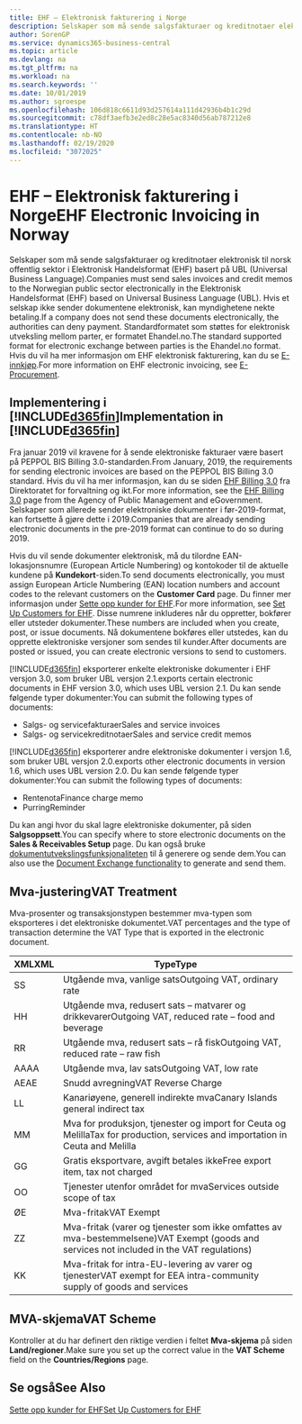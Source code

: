 ```yaml
---
title: EHF – Elektronisk fakturering i Norge
description: Selskaper som må sende salgsfakturaer og kreditnotaer elektronisk til norsk offentlig sektor i Elektronisk Handelsformat (EHF) basert på UBL (Universal Business Language).
author: SorenGP
ms.service: dynamics365-business-central
ms.topic: article
ms.devlang: na
ms.tgt_pltfrm: na
ms.workload: na
ms.search.keywords: ''
ms.date: 10/01/2019
ms.author: sgroespe
ms.openlocfilehash: 106d818c6611d93d257614a111d42936b4b1c29d
ms.sourcegitcommit: c78df3aefb3e2ed8c28e5ac8340d56ab787212e8
ms.translationtype: HT
ms.contentlocale: nb-NO
ms.lasthandoff: 02/19/2020
ms.locfileid: "3072025"
---
```

# <a name="ehf-electronic-invoicing-in-norway"></a><span data-ttu-id="782a1-103">EHF – Elektronisk fakturering i Norge</span><span class="sxs-lookup"><span data-stu-id="782a1-103">EHF Electronic Invoicing in Norway</span></span>
<span data-ttu-id="782a1-104">Selskaper som må sende salgsfakturaer og kreditnotaer elektronisk til norsk offentlig sektor i Elektronisk Handelsformat (EHF) basert på UBL (Universal Business Language).</span><span class="sxs-lookup"><span data-stu-id="782a1-104">Companies must send sales invoices and credit memos to the Norwegian public sector electronically in the Elektronisk Handelsformat (EHF) based on Universal Business Language (UBL).</span></span> <span data-ttu-id="782a1-105">Hvis et selskap ikke sender dokumentene elektronisk, kan myndighetene nekte betaling.</span><span class="sxs-lookup"><span data-stu-id="782a1-105">If a company does not send these documents electronically, the authorities can deny payment.</span></span> <span data-ttu-id="782a1-106">Standardformatet som støttes for elektronisk utveksling mellom parter, er formatet Ehandel.no.</span><span class="sxs-lookup"><span data-stu-id="782a1-106">The standard supported format for electronic exchange between parties is the Ehandel.no format.</span></span> <span data-ttu-id="782a1-107">Hvis du vil ha mer informasjon om EHF elektronisk fakturering, kan du se [E-innkjøp](https://www.anskaffelser.no/public-procurement-information-english).</span><span class="sxs-lookup"><span data-stu-id="782a1-107">For more information on EHF electronic invoicing, see [E-Procurement](https://www.anskaffelser.no/public-procurement-information-english).</span></span>  

## <a name="implementation-in-d365fin"></a><span data-ttu-id="782a1-108">Implementering i [!INCLUDE[d365fin](../../includes/d365fin_md.md)]</span><span class="sxs-lookup"><span data-stu-id="782a1-108">Implementation in [!INCLUDE[d365fin](../../includes/d365fin_md.md)]</span></span>  
<span data-ttu-id="782a1-109">Fra januar 2019 vil kravene for å sende elektroniske fakturaer være basert på PEPPOL BIS Billing 3.0-standarden.</span><span class="sxs-lookup"><span data-stu-id="782a1-109">From January, 2019, the requirements for sending electronic invoices are based on the PEPPOL BIS Billing 3.0 standard.</span></span> <span data-ttu-id="782a1-110">Hvis du vil ha mer informasjon, kan du se siden [EHF Billing 3.0](https://test-vefa.difi.no/ehf/g3/billing-3.0/norway/) fra Direktoratet for forvaltning og ikt.</span><span class="sxs-lookup"><span data-stu-id="782a1-110">For more information, see the [EHF Billing 3.0](https://test-vefa.difi.no/ehf/g3/billing-3.0/norway/) page from the Agency of Public Management and eGovernment.</span></span> <span data-ttu-id="782a1-111">Selskaper som allerede sender elektroniske dokumenter i før-2019-format, kan fortsette å gjøre dette i 2019.</span><span class="sxs-lookup"><span data-stu-id="782a1-111">Companies that are already sending electronic documents in the pre-2019 format can continue to do so during 2019.</span></span>

<span data-ttu-id="782a1-112">Hvis du vil sende dokumenter elektronisk, må du tilordne EAN-lokasjonsnumre (European Article Numbering) og kontokoder til de aktuelle kundene på **Kundekort**-siden.</span><span class="sxs-lookup"><span data-stu-id="782a1-112">To send documents electronically, you must assign European Article Numbering (EAN) location numbers and account codes to the relevant customers on the **Customer Card** page.</span></span> <span data-ttu-id="782a1-113">Du finner mer informasjon under [Sette opp kunder for EHF](how-to-set-up-customers-for-ehf.md).</span><span class="sxs-lookup"><span data-stu-id="782a1-113">For more information, see [Set Up Customers for EHF](how-to-set-up-customers-for-ehf.md).</span></span> <span data-ttu-id="782a1-114">Disse numrene inkluderes når du oppretter, bokfører eller utsteder dokumenter.</span><span class="sxs-lookup"><span data-stu-id="782a1-114">These numbers are included when you create, post, or issue documents.</span></span> <span data-ttu-id="782a1-115">Nå dokumentene bokføres eller utstedes, kan du opprette elektroniske versjoner som sendes til kunder.</span><span class="sxs-lookup"><span data-stu-id="782a1-115">After documents are posted or issued, you can create electronic versions to send to customers.</span></span>  

[!INCLUDE[d365fin](../../includes/d365fin_md.md)] <span data-ttu-id="782a1-116">eksporterer enkelte elektroniske dokumenter i EHF versjon 3.0, som bruker UBL versjon 2.1.</span><span class="sxs-lookup"><span data-stu-id="782a1-116">exports certain electronic documents in EHF version 3.0, which uses UBL version 2.1.</span></span> <span data-ttu-id="782a1-117">Du kan sende følgende typer dokumenter:</span><span class="sxs-lookup"><span data-stu-id="782a1-117">You can submit the following types of documents:</span></span>  

- <span data-ttu-id="782a1-118">Salgs- og servicefakturaer</span><span class="sxs-lookup"><span data-stu-id="782a1-118">Sales and service invoices</span></span>
- <span data-ttu-id="782a1-119">Salgs- og servicekreditnotaer</span><span class="sxs-lookup"><span data-stu-id="782a1-119">Sales and service credit memos</span></span>

[!INCLUDE[d365fin](../../includes/d365fin_md.md)] <span data-ttu-id="782a1-120">eksporterer andre elektroniske dokumenter i versjon 1.6, som bruker UBL versjon 2.0.</span><span class="sxs-lookup"><span data-stu-id="782a1-120">exports other electronic documents in version 1.6, which uses UBL version 2.0.</span></span> <span data-ttu-id="782a1-121">Du kan sende følgende typer dokumenter:</span><span class="sxs-lookup"><span data-stu-id="782a1-121">You can submit the following types of documents:</span></span>  

- <span data-ttu-id="782a1-122">Rentenota</span><span class="sxs-lookup"><span data-stu-id="782a1-122">Finance charge memo</span></span>  
- <span data-ttu-id="782a1-123">Purring</span><span class="sxs-lookup"><span data-stu-id="782a1-123">Reminder</span></span>  

<span data-ttu-id="782a1-124">Du kan angi hvor du skal lagre elektroniske dokumenter, på siden **Salgsoppsett**.</span><span class="sxs-lookup"><span data-stu-id="782a1-124">You can specify where to store electronic documents on the **Sales & Receivables Setup** page.</span></span> <span data-ttu-id="782a1-125">Du kan også bruke [dokumentutvekslingsfunksjonaliteten](../../across-how-to-set-up-electronic-document-sending-and-receiving.md) til å generere og sende dem.</span><span class="sxs-lookup"><span data-stu-id="782a1-125">You can also use the [Document Exchange functionality](../../across-how-to-set-up-electronic-document-sending-and-receiving.md) to generate and send them.</span></span>

## <a name="vat-treatment"></a><span data-ttu-id="782a1-126">Mva-justering</span><span class="sxs-lookup"><span data-stu-id="782a1-126">VAT Treatment</span></span>  
<span data-ttu-id="782a1-127">Mva-prosenter og transaksjonstypen bestemmer mva-typen som eksporteres i det elektroniske dokumentet.</span><span class="sxs-lookup"><span data-stu-id="782a1-127">VAT percentages and the type of transaction determine the VAT Type that is exported in the electronic document.</span></span>  

|<span data-ttu-id="782a1-128">XML</span><span class="sxs-lookup"><span data-stu-id="782a1-128">XML</span></span>|<span data-ttu-id="782a1-129">Type</span><span class="sxs-lookup"><span data-stu-id="782a1-129">Type</span></span>| 
|---------|----------|  
|<span data-ttu-id="782a1-130">S</span><span class="sxs-lookup"><span data-stu-id="782a1-130">S</span></span>|<span data-ttu-id="782a1-131">Utgående mva, vanlige sats</span><span class="sxs-lookup"><span data-stu-id="782a1-131">Outgoing VAT, ordinary rate</span></span>|
|<span data-ttu-id="782a1-132">H</span><span class="sxs-lookup"><span data-stu-id="782a1-132">H</span></span>|<span data-ttu-id="782a1-133">Utgående mva, redusert sats – matvarer og drikkevarer</span><span class="sxs-lookup"><span data-stu-id="782a1-133">Outgoing VAT, reduced rate – food and beverage</span></span>|
|<span data-ttu-id="782a1-134">R</span><span class="sxs-lookup"><span data-stu-id="782a1-134">R</span></span>|<span data-ttu-id="782a1-135">Utgående mva, redusert sats – rå fisk</span><span class="sxs-lookup"><span data-stu-id="782a1-135">Outgoing VAT, reduced rate – raw fish</span></span>|
|<span data-ttu-id="782a1-136">AA</span><span class="sxs-lookup"><span data-stu-id="782a1-136">AA</span></span>|<span data-ttu-id="782a1-137">Utgående mva, lav sats</span><span class="sxs-lookup"><span data-stu-id="782a1-137">Outgoing VAT, low rate</span></span>|
|<span data-ttu-id="782a1-138">AE</span><span class="sxs-lookup"><span data-stu-id="782a1-138">AE</span></span>|<span data-ttu-id="782a1-139">Snudd avregning</span><span class="sxs-lookup"><span data-stu-id="782a1-139">VAT Reverse Charge</span></span>|
|<span data-ttu-id="782a1-140">L</span><span class="sxs-lookup"><span data-stu-id="782a1-140">L</span></span>|<span data-ttu-id="782a1-141">Kanariøyene, generell indirekte mva</span><span class="sxs-lookup"><span data-stu-id="782a1-141">Canary Islands general indirect tax</span></span>|
|<span data-ttu-id="782a1-142">M</span><span class="sxs-lookup"><span data-stu-id="782a1-142">M</span></span>|<span data-ttu-id="782a1-143">Mva for produksjon, tjenester og import for Ceuta og Melilla</span><span class="sxs-lookup"><span data-stu-id="782a1-143">Tax for production, services and importation in Ceuta and Melilla</span></span>|
|<span data-ttu-id="782a1-144">G</span><span class="sxs-lookup"><span data-stu-id="782a1-144">G</span></span>|<span data-ttu-id="782a1-145">Gratis eksportvare, avgift betales ikke</span><span class="sxs-lookup"><span data-stu-id="782a1-145">Free export item, tax not charged</span></span>|
|<span data-ttu-id="782a1-146">O</span><span class="sxs-lookup"><span data-stu-id="782a1-146">O</span></span>|<span data-ttu-id="782a1-147">Tjenester utenfor området for mva</span><span class="sxs-lookup"><span data-stu-id="782a1-147">Services outside scope of tax</span></span>|
|<span data-ttu-id="782a1-148">Ø</span><span class="sxs-lookup"><span data-stu-id="782a1-148">E</span></span>|<span data-ttu-id="782a1-149">Mva-fritak</span><span class="sxs-lookup"><span data-stu-id="782a1-149">VAT Exempt</span></span>|
|<span data-ttu-id="782a1-150">Z</span><span class="sxs-lookup"><span data-stu-id="782a1-150">Z</span></span>|<span data-ttu-id="782a1-151">Mva-fritak (varer og tjenester som ikke omfattes av mva-bestemmelsene)</span><span class="sxs-lookup"><span data-stu-id="782a1-151">VAT Exempt (goods and services not included in the VAT regulations)</span></span>|
|<span data-ttu-id="782a1-152">K</span><span class="sxs-lookup"><span data-stu-id="782a1-152">K</span></span>|<span data-ttu-id="782a1-153">Mva-fritak for intra-EU-levering av varer og tjenester</span><span class="sxs-lookup"><span data-stu-id="782a1-153">VAT exempt for EEA intra-community supply of goods and services</span></span>|

## <a name="vat-scheme"></a><span data-ttu-id="782a1-154">MVA-skjema</span><span class="sxs-lookup"><span data-stu-id="782a1-154">VAT Scheme</span></span>
<span data-ttu-id="782a1-155">Kontroller at du har definert den riktige verdien i feltet **Mva-skjema** på siden **Land/regioner**.</span><span class="sxs-lookup"><span data-stu-id="782a1-155">Make sure you set up the correct value in the **VAT Scheme** field on the **Countries/Regions** page.</span></span>

## <a name="see-also"></a><span data-ttu-id="782a1-156">Se også</span><span class="sxs-lookup"><span data-stu-id="782a1-156">See Also</span></span>  
[<span data-ttu-id="782a1-157">Sette opp kunder for EHF</span><span class="sxs-lookup"><span data-stu-id="782a1-157">Set Up Customers for EHF</span></span>](how-to-set-up-customers-for-ehf.md)
